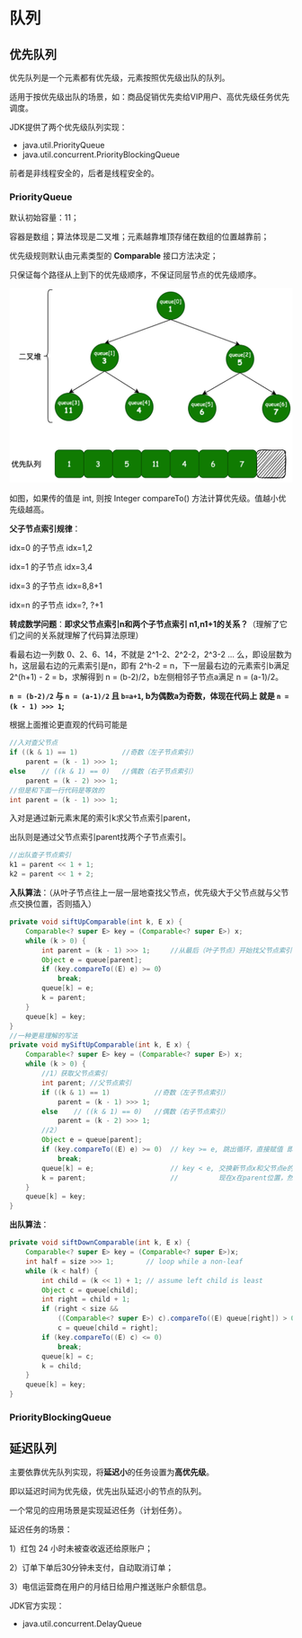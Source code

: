 # 队列



## 优先队列

优先队列是一个元素都有优先级，元素按照优先级出队的队列。

适用于按优先级出队的场景，如：商品促销优先卖给VIP用户、高优先级任务优先调度。

JDK提供了两个优先级队列实现：

+ java.util.PriorityQueue
+ java.util.concurrent.PriorityBlockingQueue

前者是非线程安全的，后者是线程安全的。

### PriorityQueue

默认初始容量：11；

容器是数组；算法体现是二叉堆；元素越靠堆顶存储在数组的位置越靠前；

优先级规则默认由元素类型的 **Comparable** 接口方法决定；

只保证每个路径从上到下的优先级顺序，不保证同层节点的优先级顺序。

<img src="../img/priority-queue-algo.png" style="zoom: 67%;" />

如图，如果传的值是 int, 则按 Integer compareTo() 方法计算优先级。值越小优先级越高。

**父子节点索引规律**：

idx=0 的子节点 idx=1,2

idx=1 的子节点 idx=3,4

idx=3 的子节点 idx=8,8+1

idx=n 的子节点 idx=?, ?+1

**转成数学问题**：**即求父节点索引n和两个子节点索引 n1,n1+1的关系？**（理解了它们之间的关系就理解了代码算法原理）

看最右边一列数 0、2、6、14，不就是 2^1-2、2^2-2，2^3-2 ... 么，即设层数为 h，这层最右边的元素索引是n，即有 2^h-2 = n，下一层最右边的元素索引b满足 2^(h+1) - 2 = b，求解得到 n = (b-2)/2，b左侧相邻子节点a满足 n = (a-1)/2。

**`n = (b-2)/2` 与 `n = (a-1)/2` 且 `b=a+1`, b为偶数a为奇数，体现在代码上 就是 `n = (k - 1) >>> 1`;**

根据上面推论更直观的代码可能是

```java
//入对查父节点
if ((k & 1) == 1)           //奇数（左子节点索引）
	parent = (k - 1) >>> 1;
else    // ((k & 1) == 0)   //偶数（右子节点索引）
	parent = (k - 2) >>> 1;
//但是和下面一行代码是等效的
int parent = (k - 1) >>> 1;
```

入对是通过新元素末尾的索引k求父节点索引parent，

出队则是通过父节点索引parent找两个子节点索引。

```java
//出队查子节点索引
k1 = parent << 1 + 1;
k2 = parent << 1 + 2;
```



**入队算法**：（从叶子节点往上一层一层地查找父节点，优先级大于父节点就与父节点交换位置，否则插入）

```java
private void siftUpComparable(int k, E x) {
    Comparable<? super E> key = (Comparable<? super E>) x;
    while (k > 0) {
        int parent = (k - 1) >>> 1;		//从最后（叶子节点）开始找父节点索引
        Object e = queue[parent];
        if (key.compareTo((E) e) >= 0）
            break;
        queue[k] = e;
        k = parent;
    }
    queue[k] = key;
}
//一种更易理解的写法
private void mySiftUpComparable(int k, E x) {
    Comparable<? super E> key = (Comparable<? super E>) x;
    while (k > 0) {
        //1）获取父节点索引
        int parent; //父节点索引
        if ((k & 1) == 1)           //奇数（左子节点索引）
            parent = (k - 1) >>> 1;
        else    // ((k & 1) == 0)   //偶数（右子节点索引）
            parent = (k - 2) >>> 1;
        //2）
        Object e = queue[parent];
        if (key.compareTo((E) e) >= 0)  // key >= e, 跳出循环，直接赋值 即（放在了靠后的位置）
            break;
        queue[k] = e;                   // key < e, 交换新节点x和父节点e的位置
        k = parent;                     //          现在x在parent位置，然后继续循环与祖父节点比较，直到比较优先级败出或到达根节点
    }
    queue[k] = key;
}
```

**出队算法**：

```java
private void siftDownComparable(int k, E x) {
    Comparable<? super E> key = (Comparable<? super E>)x;
    int half = size >>> 1;        // loop while a non-leaf
    while (k < half) {
        int child = (k << 1) + 1; // assume left child is least
        Object c = queue[child];
        int right = child + 1;
        if (right < size &&
            ((Comparable<? super E>) c).compareTo((E) queue[right]) > 0)
            c = queue[child = right];
        if (key.compareTo((E) c) <= 0)
            break;
        queue[k] = c;
        k = child;
    }
    queue[k] = key;
}
```

### PriorityBlockingQueue



## 延迟队列

主要依靠优先队列实现，将**延迟小**的任务设置为**高优先级**。

即以延迟时间为优先级，优先出队延迟小的节点的队列。

一个常见的应用场景是实现延迟任务（计划任务）。

延迟任务的场景：

1）红包 24 小时未被查收返还给原账户；

2）订单下单后30分钟未支付，自动取消订单；

3）电信运营商在用户的月结日给用户推送账户余额信息。

JDK官方实现：

+ java.util.concurrent.DelayQueue

  